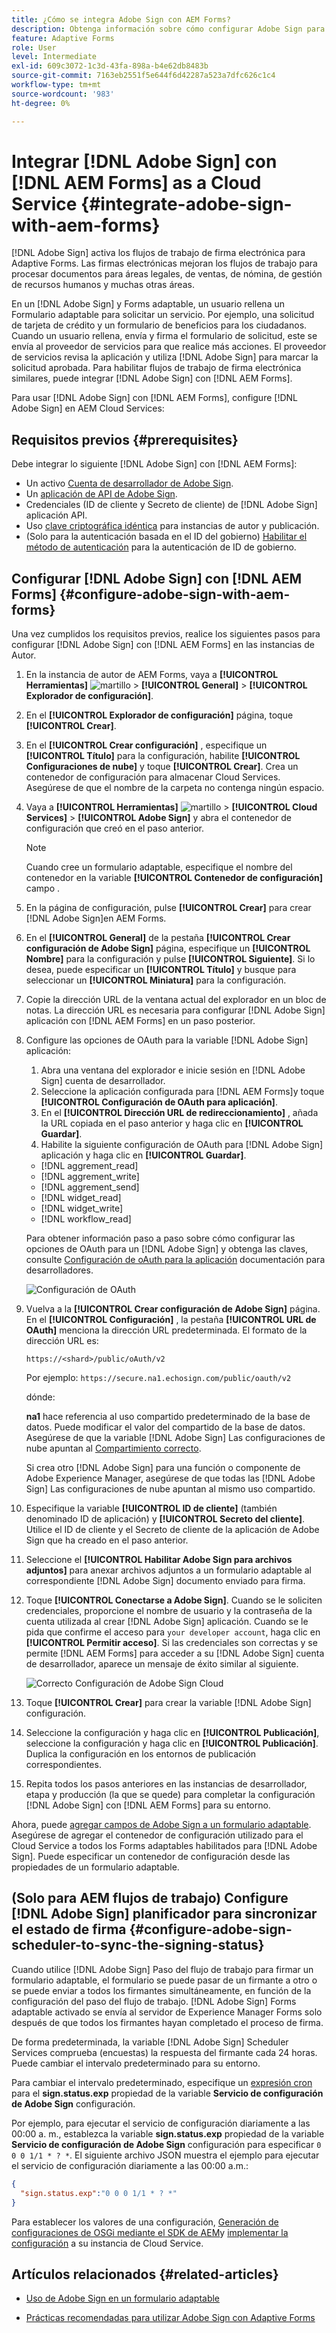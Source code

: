 ```yaml
---
title: ¿Cómo se integra Adobe Sign con AEM Forms?
description: Obtenga información sobre cómo configurar Adobe Sign para [!DNL AEM Forms] ¿as a Cloud Service?
feature: Adaptive Forms
role: User
level: Intermediate
exl-id: 609c3072-1c3d-43fa-898a-b4e62db8483b
source-git-commit: 7163eb2551f5e644f6d42287a523a7dfc626c1c4
workflow-type: tm+mt
source-wordcount: '983'
ht-degree: 0%

---
```


# Integrar [!DNL Adobe Sign] con [!DNL AEM Forms] as a Cloud Service  {#integrate-adobe-sign-with-aem-forms}

[!DNL Adobe Sign] activa los flujos de trabajo de firma electrónica para Adaptive Forms. Las firmas electrónicas mejoran los flujos de trabajo para procesar documentos para áreas legales, de ventas, de nómina, de gestión de recursos humanos y muchas otras áreas.

En un [!DNL Adobe Sign] y Forms adaptable, un usuario rellena un Formulario adaptable para solicitar un servicio. Por ejemplo, una solicitud de tarjeta de crédito y un formulario de beneficios para los ciudadanos. Cuando un usuario rellena, envía y firma el formulario de solicitud, este se envía al proveedor de servicios para que realice más acciones. El proveedor de servicios revisa la aplicación y utiliza [!DNL Adobe Sign] para marcar la solicitud aprobada. Para habilitar flujos de trabajo de firma electrónica similares, puede integrar [!DNL Adobe Sign] con [!DNL AEM Forms].

Para usar [!DNL Adobe Sign] con [!DNL AEM Forms], configure [!DNL Adobe Sign] en AEM Cloud Services:

## Requisitos previos {#prerequisites}

Debe integrar lo siguiente [!DNL Adobe Sign] con [!DNL AEM Forms]:

* Un activo [Cuenta de desarrollador de Adobe Sign](https://acrobat.adobe.com/us/en/sign/developer-form.html).
* Un [aplicación de API de Adobe Sign](https://www.adobe.io/apis/documentcloud/sign/docs.html#!adobedocs/adobe-sign/master/gstarted/create_app.md).
* Credenciales (ID de cliente y Secreto de cliente) de [!DNL Adobe Sign] aplicación API.
* Uso [clave criptográfica idéntica](https://experienceleague.adobe.com/docs/experience-manager-65/administering/security/security-checklist.html?lang=en#make-sure-you-properly-replicate-encryption-keys-when-needed) para instancias de autor y publicación.
* (Solo para la autenticación basada en el ID del gobierno) [Habilitar el método de autenticación](https://helpx.adobe.com/sign/using/adobesign-authentication-government-id.html#AuditReport) para la autenticación de ID de gobierno.

## Configurar [!DNL Adobe Sign] con [!DNL AEM Forms] {#configure-adobe-sign-with-aem-forms}

Una vez cumplidos los requisitos previos, realice los siguientes pasos para configurar [!DNL Adobe Sign] con [!DNL AEM Forms] en las instancias de Autor.

1. En la instancia de autor de AEM Forms, vaya a **[!UICONTROL Herramientas]** ![martillo](assets/hammer.png) > **[!UICONTROL General]** > **[!UICONTROL Explorador de configuración]**.
1. En el **[!UICONTROL Explorador de configuración]** página, toque **[!UICONTROL Crear]**.
1. En el **[!UICONTROL Crear configuración]** , especifique un **[!UICONTROL Título]** para la configuración, habilite **[!UICONTROL Configuraciones de nube]** y toque **[!UICONTROL Crear]**. Crea un contenedor de configuración para almacenar Cloud Services. Asegúrese de que el nombre de la carpeta no contenga ningún espacio.
1. Vaya a **[!UICONTROL Herramientas]** ![martillo](assets/hammer.png) > **[!UICONTROL Cloud Services]** > **[!UICONTROL Adobe Sign]** y abra el contenedor de configuración que creó en el paso anterior.

   >[!NOTE]
   >
   >Cuando cree un formulario adaptable, especifique el nombre del contenedor en la variable **[!UICONTROL Contenedor de configuración]** campo .

1. En la página de configuración, pulse **[!UICONTROL Crear]** para crear [!DNL Adobe Sign]en AEM Forms.
1. En el **[!UICONTROL General]** de la pestaña **[!UICONTROL Crear configuración de Adobe Sign]** página, especifique un **[!UICONTROL Nombre]** para la configuración y pulse **[!UICONTROL Siguiente]**. Si lo desea, puede especificar un **[!UICONTROL Título]** y busque para seleccionar un **[!UICONTROL Miniatura]** para la configuración.

1. Copie la dirección URL de la ventana actual del explorador en un bloc de notas. La dirección URL es necesaria para configurar [!DNL Adobe Sign] aplicación con [!DNL AEM Forms] en un paso posterior.

1. Configure las opciones de OAuth para la variable [!DNL Adobe Sign] aplicación:

   1. Abra una ventana del explorador e inicie sesión en [!DNL Adobe Sign] cuenta de desarrollador.
   1. Seleccione la aplicación configurada para [!DNL AEM Forms]y toque **[!UICONTROL Configuración de OAuth para aplicación]**.
   1. En el **[!UICONTROL Dirección URL de redireccionamiento]** , añada la URL copiada en el paso anterior y haga clic en **[!UICONTROL Guardar]**.
   1. Habilite la siguiente configuración de OAuth para [!DNL Adobe Sign] aplicación y haga clic en **[!UICONTROL Guardar]**.
   * [!DNL aggrement_read]
   * [!DNL aggrement_write]
   * [!DNL aggrement_send]
   * [!DNL widget_read]
   * [!DNL widget_write]
   * [!DNL workflow_read]

   Para obtener información paso a paso sobre cómo configurar las opciones de OAuth para un [!DNL Adobe Sign] y obtenga las claves, consulte [Configuración de oAuth para la aplicación](https://www.adobe.io/apis/documentcloud/sign/docs.html#!adobedocs/adobe-sign/master/gstarted/configure_oauth.md) documentación para desarrolladores.

   ![Configuración de OAuth](assets/oauthconfig_new.png)

1. Vuelva a la **[!UICONTROL Crear configuración de Adobe Sign]** página. En el **[!UICONTROL Configuración]** , la pestaña **[!UICONTROL URL de OAuth]** menciona la dirección URL predeterminada. El formato de la dirección URL es:

   `https://<shard>/public/oAuth/v2`

   Por ejemplo:
   `https://secure.na1.echosign.com/public/oauth/v2`

   dónde:

   **na1** hace referencia al uso compartido predeterminado de la base de datos. Puede modificar el valor del compartido de la base de datos. Asegúrese de que la variable [!DNL Adobe Sign] Las configuraciones de nube apuntan al [Compartimiento correcto](https://helpx.adobe.com/sign/using/identify-account-shard.html).

   Si crea otro [!DNL Adobe Sign] para una función o componente de Adobe Experience Manager, asegúrese de que todas las [!DNL Adobe Sign] Las configuraciones de nube apuntan al mismo uso compartido.

1. Especifique la variable **[!UICONTROL ID de cliente]** (también denominado ID de aplicación) y **[!UICONTROL Secreto del cliente]**. Utilice el ID de cliente y el Secreto de cliente de la aplicación de Adobe Sign que ha creado en el paso anterior.

1. Seleccione el **[!UICONTROL Habilitar Adobe Sign para archivos adjuntos]** para anexar archivos adjuntos a un formulario adaptable al correspondiente [!DNL Adobe Sign] documento enviado para firma.

1. Toque **[!UICONTROL Conectarse a Adobe Sign]**. Cuando se le soliciten credenciales, proporcione el nombre de usuario y la contraseña de la cuenta utilizada al crear [!DNL Adobe Sign] aplicación. Cuando se le pida que confirme el acceso para `your developer account`, haga clic en **[!UICONTROL Permitir acceso]**. Si las credenciales son correctas y se permite [!DNL AEM Forms] para acceder a su [!DNL Adobe Sign] cuenta de desarrollador, aparece un mensaje de éxito similar al siguiente.

   ![Correcto Configuración de Adobe Sign Cloud](assets/adobe-sign-cloud-configuration-success.png)

1. Toque **[!UICONTROL Crear]** para crear la variable [!DNL Adobe Sign] configuración.

1. Seleccione la configuración y haga clic en **[!UICONTROL Publicación]**, seleccione la configuración y haga clic en **[!UICONTROL Publicación]**. Duplica la configuración en los entornos de publicación correspondientes.

1. Repita todos los pasos anteriores en las instancias de desarrollador, etapa y producción (la que se quede) para completar la configuración [!DNL Adobe Sign] con [!DNL AEM Forms] para su entorno.

Ahora, puede [agregar campos de Adobe Sign a un formulario adaptable](working-with-adobe-sign.md). Asegúrese de agregar el contenedor de configuración utilizado para el Cloud Service a todos los Forms adaptables habilitados para [!DNL Adobe Sign]. Puede especificar un contenedor de configuración desde las propiedades de un formulario adaptable.

## (Solo para AEM flujos de trabajo) Configure [!DNL Adobe Sign] planificador para sincronizar el estado de firma {#configure-adobe-sign-scheduler-to-sync-the-signing-status}

Cuando utilice [!DNL Adobe Sign] Paso del flujo de trabajo para firmar un formulario adaptable, el formulario se puede pasar de un firmante a otro o se puede enviar a todos los firmantes simultáneamente, en función de la configuración del paso del flujo de trabajo. [!DNL Adobe Sign] Forms adaptable activado se envía al servidor de Experience Manager Forms solo después de que todos los firmantes hayan completado el proceso de firma.

De forma predeterminada, la variable [!DNL Adobe Sign] Scheduler Services comprueba (encuestas) la respuesta del firmante cada 24 horas. Puede cambiar el intervalo predeterminado para su entorno.

Para cambiar el intervalo predeterminado, especifique un [expresión cron](https://en.wikipedia.org/wiki/Cron#CRON_expression) para el **sign.status.exp** propiedad de la variable **Servicio de configuración de Adobe Sign** configuración.

Por ejemplo, para ejecutar el servicio de configuración diariamente a las 00:00 a. m., establezca la variable **sign.status.exp** propiedad de la variable **Servicio de configuración de Adobe Sign** configuración para especificar `0 0 0 1/1 * ? *`. El siguiente archivo JSON muestra el ejemplo para ejecutar el servicio de configuración diariamente a las 00:00 a.m.:

```json
{
  "sign.status.exp":"0 0 0 1/1 * ? *"
}
```

Para establecer los valores de una configuración, [Generación de configuraciones de OSGi mediante el SDK de AEM](https://experienceleague.adobe.com/docs/experience-manager-cloud-service/implementing/deploying/configuring-osgi.html?lang=en#generating-osgi-configurations-using-the-aem-sdk-quickstart)y [implementar la configuración](https://experienceleague.adobe.com/docs/experience-manager-cloud-service/implementing/using-cloud-manager/deploy-code.html?lang=en#deployment-process) a su instancia de Cloud Service.

<!-- , perform the following steps:

1. Log in to [!DNL AEM Forms] Server with admin credentials and navigate to **[!UICONTROL Tools]** &gt;**[!UICONTROL Operations]** &gt; **[!UICONTROL Web Console]**.

   You can also open the following URL in a browser window:
   `https://server/system/console/configMgr`

1. Locate and open the **[!UICONTROL Adobe Sign Configuration Service]** option. Specify a [cron expression](https://en.wikipedia.org/wiki/Cron#CRON_expression) in the **Status Update Scheduler Expression** field and click **Save**. For example, to run the configuration service daily at 00:00 am, specify `0 0 0 1/1 * ? *` in the **Status Update Scheduler Expression** field.

Default interval to sync status of [!DNL Adobe Sign] is now changed. -->

## Artículos relacionados {#related-articles}

* [Uso de Adobe Sign en un formulario adaptable](working-with-adobe-sign.md)

* [Prácticas recomendadas para utilizar Adobe Sign con Adaptive Forms](https://medium.com/adobetech/using-adobe-sign-to-e-sign-an-adaptive-form-heres-the-best-way-to-do-it-dc3e15f9b684)
